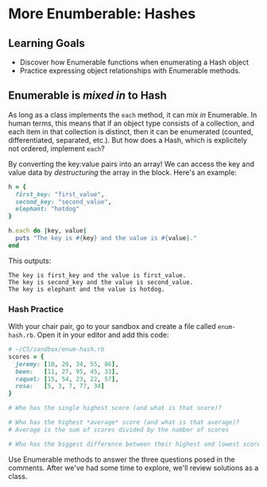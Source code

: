 # More Enumberable: Hashes
## Learning Goals
- Discover how Enumerable functions when enumerating a Hash object
- Practice expressing object relationships with Enumerable methods.

## Enumerable is _mixed in_ to Hash
As long as a class implements the `each` method, it can _mix in_ Enumerable. In human terms, this means that if an object type consists of a collection, and each item in that collection is distinct, then it can be enumerated (counted, differentiated, separated, etc.). But how does a Hash, which is explicitely not ordered, implement `each`?

By converting the key:value pairs into an array! We can access the key and value data by _destructuring_ the array in the block. Here's an example:

```ruby
h = {
  first_key: "first_value",
  second_key: "second_value",
  elephant: "hotdog"
}

h.each do |key, value|
  puts "The key is #{key} and the value is #{value}."
end
```

This outputs:
```
The key is first_key and the value is first_value.
The key is second_key and the value is second_value.
The key is elephant and the value is hotdog.
```

### Hash Practice
With your chair pair, go to your sandbox and create a file called `enum-hash.rb`. Open it in your editor and add this code:

```ruby
# ~/C5/sandbox/enum-hash.rb
scores = {
  jeremy: [10, 20, 34, 55, 86],
  been:   [11, 27, 95, 45, 33],
  raquel: [15, 54, 23, 22, 57],
  rosa:   [5, 3, 7, 77, 34]
}

# Who has the single highest score (and what is that score)? 

# Who has the highest *average* score (and what is that average)?
# Average is the sum of scores divided by the number of scores

# Who has the biggest difference between their highest and lowest score (and what is that difference)?
```

Use Enumerable methods to answer the three questions posed in the comments. After we've had some time to explore, we'll review solutions as a class.
